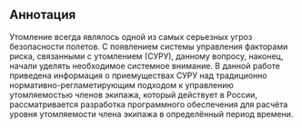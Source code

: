 ## Аннотация
Утомление всегда являлось одной из самых серьезных угроз безопасности полетов. С появлением системы управления факторами риска, связанными с утомлением (СУРУ), данному вопросу, наконец, начали уделять необходимое системное внимание. В данной работе приведена информация о приемуществах СУРУ над традиционно нормативно-регламетирующим подходом к управлению утомляемостью членов экипажа, который действует в России, рассматривается разработка программного обеспечения для расчёта уровня утомляемости члена экипажа в определённый период времени.
